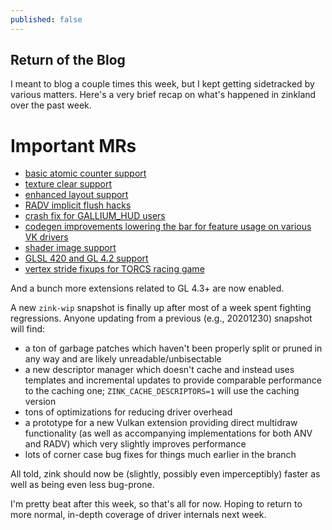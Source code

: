 ```yaml
---
published: false
---
```

## Return of the Blog

I meant to blog a couple times this week, but I kept getting sidetracked by various matters. Here's a very brief recap on what's happened in zinkland over the past week.
# Important MRs
* [basic atomic counter support](https://gitlab.freedesktop.org/mesa/mesa/-/merge_requests/8330)
* [texture clear support](https://gitlab.freedesktop.org/mesa/mesa/-/merge_requests/8512)
* [enhanced layout support](https://gitlab.freedesktop.org/mesa/mesa/-/merge_requests/8515)
* [RADV implicit flush hacks](https://gitlab.freedesktop.org/mesa/mesa/-/merge_requests/8284)
* [crash fix for GALLIUM_HUD users](https://gitlab.freedesktop.org/mesa/mesa/-/merge_requests/8564)
* [codegen improvements lowering the bar for feature usage on various VK drivers](https://gitlab.freedesktop.org/mesa/mesa/-/merge_requests/8521)
* [shader image support](https://gitlab.freedesktop.org/mesa/mesa/-/merge_requests/8504)
* [GLSL 420 and GL 4.2 support](https://gitlab.freedesktop.org/mesa/mesa/-/merge_requests/8620)
* [vertex stride fixups for TORCS racing game](https://gitlab.freedesktop.org/mesa/mesa/-/merge_requests/8588)

And a bunch more extensions related to GL 4.3+ are now enabled.

A new `zink-wip` snapshot is finally up after most of a week spent fighting regressions. Anyone updating from a previous (e.g., 20201230) snapshot will find:
* a ton of garbage patches which haven't been properly split or pruned in any way and are likely unreadable/unbisectable
* a new descriptor manager which doesn't cache and instead uses templates and incremental updates to provide comparable performance to the caching one; `ZINK_CACHE_DESCRIPTORS=1` will use the caching version
* tons of optimizations for reducing driver overhead
* a prototype for a new Vulkan extension providing direct multidraw functionality (as well as accompanying implementations for both ANV and RADV) which very slightly improves performance
* lots of corner case bug fixes for things much earlier in the branch

All told, zink should now be (slightly, possibly even imperceptibly) faster as well as being even less bug-prone.

I'm pretty beat after this week, so that's all for now. Hoping to return to more normal, in-depth coverage of driver internals next week.